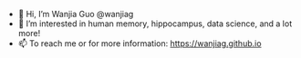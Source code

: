 - 👋 Hi, I’m Wanjia Guo @wanjiag
- 👀 I’m interested in human memory, hippocampus, data science, and a lot more!
- 📫 To reach me or for more information: https://wanjiag.github.io

<!---
wanjiag/wanjiag is a ✨ special ✨ repository because its `README.md` (this file) appears on your GitHub profile.
You can click the Preview link to take a look at your changes.
--->
